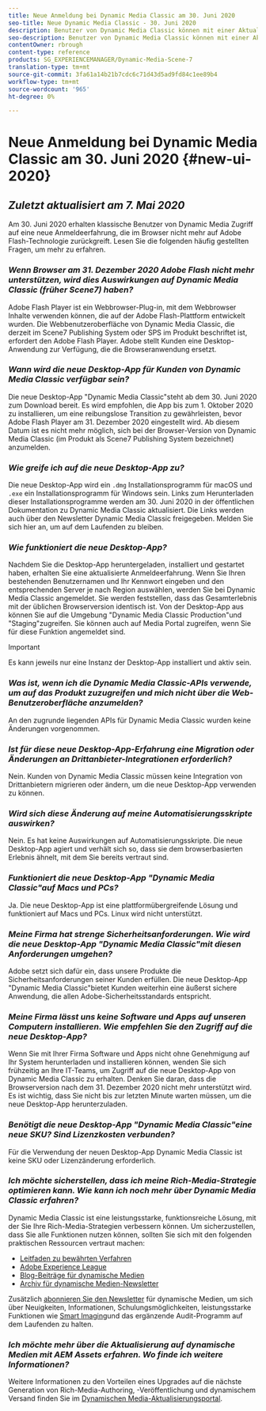 ```yaml
---
title: Neue Anmeldung bei Dynamic Media Classic am 30. Juni 2020
seo-title: Neue Dynamic Media Classic - 30. Juni 2020
description: Benutzer von Dynamic Media Classic können mit einer Aktualisierung ihrer Benutzeroberfläche am 30. Juni 2020 rechnen. Das Erlebnis bietet eine aktualisierte Anmeldung mit Links zu wertvollen Ressourcen. Außerdem ist dieses Update nicht mehr auf die Adobe Flash-Technologie im Browser angewiesen.
seo-description: Benutzer von Dynamic Media Classic können mit einer Aktualisierung ihrer Benutzeroberfläche am 30. Juni 2020 rechnen. Das Erlebnis bietet eine aktualisierte Anmeldung mit Links zu wertvollen Ressourcen. Außerdem ist dieses Update nicht mehr auf die Adobe Flash-Technologie im Browser angewiesen.
contentOwner: rbrough
content-type: reference
products: SG_EXPERIENCEMANAGER/Dynamic-Media-Scene-7
translation-type: tm+mt
source-git-commit: 3fa61a14b21b7cdc6c71d43d5ad9fd84c1ee89b4
workflow-type: tm+mt
source-wordcount: '965'
ht-degree: 0%

---
```



# Neue Anmeldung bei Dynamic Media Classic am 30. Juni 2020 {#new-ui-2020}

## _Zuletzt aktualisiert am 7. Mai 2020_

Am 30. Juni 2020 erhalten klassische Benutzer von Dynamic Media Zugriff auf eine neue Anmeldeerfahrung, die im Browser nicht mehr auf Adobe Flash-Technologie zurückgreift. Lesen Sie die folgenden häufig gestellten Fragen, um mehr zu erfahren.

### **_Wenn Browser am 31. Dezember 2020 Adobe Flash nicht mehr unterstützen, wird dies Auswirkungen auf Dynamic Media Classic (früher Scene7) haben?_**

Adobe Flash Player ist ein Webbrowser-Plug-in, mit dem Webbrowser Inhalte verwenden können, die auf der Adobe Flash-Plattform entwickelt wurden. Die Webbenutzeroberfläche von Dynamic Media Classic, die derzeit im Scene7 Publishing System oder SPS im Produkt beschriftet ist, erfordert den Adobe Flash Player. Adobe stellt Kunden eine Desktop-Anwendung zur Verfügung, die die Browseranwendung ersetzt.

### **_Wann wird die neue Desktop-App für Kunden von Dynamic Media Classic verfügbar sein?_**

Die neue Desktop-App &quot;Dynamic Media Classic&quot;steht ab dem 30. Juni 2020 zum Download bereit. Es wird empfohlen, die App bis zum 1. Oktober 2020 zu installieren, um eine reibungslose Transition zu gewährleisten, bevor Adobe Flash Player am 31. Dezember 2020 eingestellt wird.  Ab diesem Datum ist es nicht mehr möglich, sich bei der Browser-Version von Dynamic Media Classic (im Produkt als Scene7 Publishing System bezeichnet) anzumelden.

### **_Wie greife ich auf die neue Desktop-App zu?_**

Die neue Desktop-App wird ein `.dmg` Installationsprogramm für macOS und `.exe` ein Installationsprogramm für Windows sein. Links zum Herunterladen dieser Installationsprogramme werden am 30. Juni 2020 in der öffentlichen Dokumentation zu Dynamic Media Classic aktualisiert. Die Links werden auch über den Newsletter Dynamic Media Classic freigegeben. Melden Sie sich hier an, um auf dem Laufenden zu bleiben.

### **_Wie funktioniert die neue Desktop-App?_**

Nachdem Sie die Desktop-App heruntergeladen, installiert und gestartet haben, erhalten Sie eine aktualisierte Anmeldeerfahrung. Wenn Sie Ihren bestehenden Benutzernamen und Ihr Kennwort eingeben und den entsprechenden Server je nach Region auswählen, werden Sie bei Dynamic Media Classic angemeldet. Sie werden feststellen, dass das Gesamterlebnis mit der üblichen Browserversion identisch ist. Von der Desktop-App aus können Sie auf die Umgebung &quot;Dynamic Media Classic Production&quot;und &quot;Staging&quot;zugreifen. Sie können auch auf Media Portal zugreifen, wenn Sie für diese Funktion angemeldet sind.

>[!IMPORTANT]
>
>Es kann jeweils nur eine Instanz der Desktop-App installiert und aktiv sein.

### **_Was ist, wenn ich die Dynamic Media Classic-APIs verwende, um auf das Produkt zuzugreifen und mich nicht über die Web-Benutzeroberfläche anzumelden?_**

An den zugrunde liegenden APIs für Dynamic Media Classic wurden keine Änderungen vorgenommen.

### **_Ist für diese neue Desktop-App-Erfahrung eine Migration oder Änderungen an Drittanbieter-Integrationen erforderlich?_**

Nein. Kunden von Dynamic Media Classic müssen keine Integration von Drittanbietern migrieren oder ändern, um die neue Desktop-App verwenden zu können.

### **_Wird sich diese Änderung auf meine Automatisierungsskripte auswirken?_**

Nein. Es hat keine Auswirkungen auf Automatisierungsskripte. Die neue Desktop-App agiert und verhält sich so, dass sie dem browserbasierten Erlebnis ähnelt, mit dem Sie bereits vertraut sind.

### **_Funktioniert die neue Desktop-App &quot;Dynamic Media Classic&quot;auf Macs und PCs?_**

Ja. Die neue Desktop-App ist eine plattformübergreifende Lösung und funktioniert auf Macs und PCs. Linux wird nicht unterstützt.

### **_Meine Firma hat strenge Sicherheitsanforderungen. Wie wird die neue Desktop-App &quot;Dynamic Media Classic&quot;mit diesen Anforderungen umgehen?_**

Adobe setzt sich dafür ein, dass unsere Produkte die Sicherheitsanforderungen seiner Kunden erfüllen. Die neue Desktop-App &quot;Dynamic Media Classic&quot;bietet Kunden weiterhin eine äußerst sichere Anwendung, die allen Adobe-Sicherheitsstandards entspricht.

### **_Meine Firma lässt uns keine Software und Apps auf unseren Computern installieren. Wie empfehlen Sie den Zugriff auf die neue Desktop-App?_**

Wenn Sie mit Ihrer Firma Software und Apps nicht ohne Genehmigung auf Ihr System herunterladen und installieren können, wenden Sie sich frühzeitig an Ihre IT-Teams, um Zugriff auf die neue Desktop-App von Dynamic Media Classic zu erhalten. Denken Sie daran, dass die Browserversion nach dem 31. Dezember 2020 nicht mehr unterstützt wird. Es ist wichtig, dass Sie nicht bis zur letzten Minute warten müssen, um die neue Desktop-App herunterzuladen.

### **_Benötigt die neue Desktop-App &quot;Dynamic Media Classic&quot;eine neue SKU? Sind Lizenzkosten verbunden?_**

Für die Verwendung der neuen Desktop-App Dynamic Media Classic ist keine SKU oder Lizenzänderung erforderlich.

### **_Ich möchte sicherstellen, dass ich meine Rich-Media-Strategie optimieren kann. Wie kann ich noch mehr über Dynamic Media Classic erfahren?_**

Dynamic Media Classic ist eine leistungsstarke, funktionsreiche Lösung, mit der Sie Ihre Rich-Media-Strategien verbessern können. Um sicherzustellen, dass Sie alle Funktionen nutzen können, sollten Sie sich mit den folgenden praktischen Ressourcen vertraut machen:

* [Leitfaden zu bewährten Verfahren](https://www.adobe.com/content/dam/www/us/en/marketing/experience-manager-assets/dynamic-media/adobe-dynamic-media-classic-best-practices-guide.pdf)
* [Adobe Experience League](https://guided.adobe.com/#recommended/solutions/experience-manager)
* [Blog-Beiträge für dynamische Medien](https://theblog.adobe.com/tag/dynamic-media/)
* [Archiv für dynamische Medien-Newsletter](https://docs.adobe.com/content/help/en/dynamic-media-classic/using/dynamic-media-newsletter.html)

Zusätzlich [abonnieren Sie den Newsletter](https://www.adobe.com/subscription/dynamic-media-newsletter.html) für dynamische Medien, um sich über Neuigkeiten, Informationen, Schulungsmöglichkeiten, leistungsstarke Funktionen wie [Smart Imaging](https://helpx.adobe.com/experience-manager/6-3/assets/using/imaging-faq.html)und das ergänzende Audit-Programm auf dem Laufenden zu halten.

### **_Ich möchte mehr über die Aktualisierung auf dynamische Medien mit AEM Assets erfahren. Wo finde ich weitere Informationen?_**

Weitere Informationen zu den Vorteilen eines Upgrades auf die nächste Generation von Rich-Media-Authoring, -Veröffentlichung und dynamischem Versand finden Sie im [Dynamischen Media-Aktualisierungsportal](http://exploreadobe.com/dynamic-media-upgrade/).

